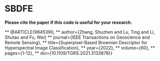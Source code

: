 # SBDFE

 **Please cite the paper if this code is useful for your research.**
 
 ** @ARTICLE{9645390,
 ** author={Zhang, Shuzhen and Lu, Ting and Li, Shutao and Fu, Wei}
 ** journal={IEEE Transactions on Geoscience and Remote Sensing}, 
 ** title={Superpixel-Based Brownian Descriptor for Hyperspectral Image Classification}, 
 ** year={2022},
 ** volume={60},
 ** pages={1-12},
 ** doi={10.1109/TGRS.2021.3133878}}
